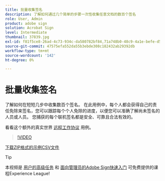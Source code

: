```yaml
---
title: 批量收集签名
description: 了解如何通过几个简单的步骤一次性收集任意文档的数百个签名
role: User, Admin
product: adobe sign
solution: Acrobat Sign
level: Intermediate
thumbnail: 37839.jpg
exl-id: f81f5ce8-26ad-4c73-934c-da580782bf84,71a748b0-48c9-4a1e-befe-d5f311d6c05e
source-git-commit: 47575efa552da55b3ebde308c182432ab29392db
workflow-type: tm+mt
source-wordcount: '142'
ht-degree: 0%

---
```


# 批量收集签名

了解如何在短短几步中收集数百个签名。 在此用例中，每个人都会获得自己的责任免除来签名，您可以跟踪每个个人免除的进度，以便您可以准确了解尚未签名的人员或人员。 您捕获的每个联机签名都是安全、可靠且合法有效的。

看看这个额外的真实世界 [远程工作协议](https://experienceleague.adobe.com/docs/document-cloud-learn/sign-learning-hub/expand/recipes/gov/usecasegovtelework.html?lang=en) 用例。

>[!VIDEO](https://video.tv.adobe.com/v/37839?hidetitle=true)

[下载ZIP格式的示例CSV文件](../assets/megasign_merge_sample.zip)

>[!TIP]
>
>本视频是 [用户的高级任务](https://experienceleague.adobe.com/?recommended=Sign-U-1-2020.3) 和 [面向管理员的Adobe Sign快速入门](https://experienceleague.adobe.com/?recommended=Sign-A-1-2020.2) 可免费提供的课程Experience League!
